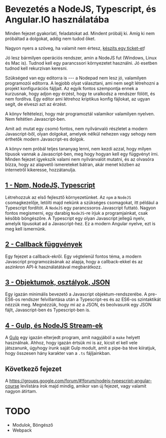 # Bevezetés a NodeJS, Typescript, és Angular.IO használatába

Minden fejezet gyakorlati, feladatokat ad. Mindent próbálj ki. Amíg ki nem
próbáltad a dolgokat, addig nem tudod őket.

Nagyon nyers a szöveg, ha valamit nem értesz,
[készíts egy ticket-et](https://github.com/baldvin-kovacs/progcourse/issues/new)!

Jó lesz bármilyen operációs rendszer, amin a NodeJS fut (Windows, Linux
és Mac is). Tudnod kell egy parancssori környezetet használni. Jó esetben
tudnod kell rekurzívan keresni.

Szükséged van egy editorra is --- a Nodepad nem lesz jó, valamilyen programozói
editorra. A legjobb olyat választani, ami nem segít létrehozni a projekt
konfigurációs fájljait. Az egyik fontos szempontja ennek a kurzusnak, hogy
adjon egy érzést, hogy te uralkodsz a rendszer fölött, és nem fordítva.
Egy editor ami létrehoz kriptikus konfig fájlokat, az ugyan segít, de elveszi
azt az érzést.

A könyv feltételezi, hogy már programoztál valamikor valamilyen nyelven.
Nem feltétlen Javascript-ben.

Amit ad: mutat egy csomó fontos, nem nyilvánvaló részletet a modern Javascript-ből,
olyan dolgokat, amelyek nélkül nehezen vagy sehogy nem érthetők modern
Javascript-es dolgok.

A könyv nem próbál teljes tananyag lenni, nem kezdi azzal, hogy milyen típusok
vannak a Javascript-ben, meg hogy hogyan kell egy függvényt írni. Minden
fejezet igyekszik valami nem nyilvánvalót mutatni, és az olvasóra bízza, hogy
az alapvető ismereteket bátran, akár menet közben az internetről kikeresse,
hozzátanulja.

## [1 - Npm, NodeJS, Typescript](001-npm_nodejs_typescript.md)

Létrehozzuk az első fejlesztő környezetünket. Az `npm` a `NodeJS` csomagkezelője,
letölti majd nekünk a szükséges csomagokat, itt például a Typescript fordítót.
A `NodeJS` egy parancssoros Javascript futtató. Nagyon fontos megismerni,
egy darabig `NodeJS`-re írjuk a programjainkat, csak később böngészőre.
A Typescript egy olyan Javascript jellegű nyelv, amelyik típusokat ad
a Javascript-hez. Ez a modern Angular nyelve, ezt is meg kell ismernünk.

## [2 - Callback függvények](002-callbacks.md)

Egy fejezet a callback-ekről. Egy végtelenül fontos téma, a modern Javascript
programozásának az alapja, hogy a callback-ekkel és az aszinkron API-k
használatátával megbarátkozz.

## [3 - Objektumok, osztályok, JSON](003-classes_json.md)

Egy igazán minimális bevezető a Javascript objektum-rendszerébe. A pre-ES6-os
rendszer felvillantása után a Typescript-es és az ES6-os szintaktikát nézzük
meg. Megnézzük, hogy mi az a JSON, és beolvasunk egy JSON fájlt, Javascript-ben
és Typescript-ben is.

## [4 - Gulp, és NodeJS Stream-ek](004-gulp.md)

A [Gulp](https://github.com/gulpjs/gulp/blob/master/docs/API.md) egy
igazán elterjedt program, amit nagyjából a `make` helyett használnak.
Ahhoz, hogy igazán értsük mi is az, kicsit el kell vele játszanunk, úgyhogy
írunk saját Gulp modult, amit a pipe-ba téve kiíratjuk, hogy összesen
hány karakter van a `.ts` fájljainkban.

## Következő fejezet

A https://groups.google.com/forum/#!forum/nodejs-typescript-angular-course levlistára
írok majd mindig, amikor van új fejezet, vagy valamit nagyon átírtam.

# TODO

- Modulok, Böngésző
- Webpack






